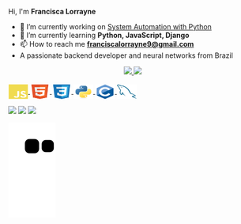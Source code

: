 
  Hi, I'm **Francisca Lorrayne**
  
- 🔭 I’m currently working on [System Automation with Python](https://github.com/franciscalorraynes/projeto-da-faculdade)
- 🌱 I’m currently learning **Python, JavaScript, Django**
- 📫 How to reach me **franciscalorrayne9@gmail.com**
- A passionate backend developer and neural networks from Brazil

<div align="center">
  <a href="https://github.com/franciscalorraynes">
  <img height="180em" src="https://github-readme-stats.vercel.app/api?username=franciscalorraynes&show_icons=true&theme=dracula&include_all_commits=true&count_private=true"/>
  <img height="180em" src="https://github-readme-stats.vercel.app/api/top-langs/?username=franciscalorraynes&layout=compact&langs_count=7&theme=dracula"/>
</div>
  
  <div style="display: inline_block"><br>
  <img align="center" alt="Lorrayne-Js" height="30" width="40" src="https://raw.githubusercontent.com/devicons/devicon/master/icons/javascript/javascript-plain.svg">
  <img align="center" alt="Lorrayne-HTML" height="30" width="40" src="https://raw.githubusercontent.com/devicons/devicon/master/icons/html5/html5-original.svg">
  <img align="center" alt="Lorrayne-CSS" height="30" width="40" src="https://raw.githubusercontent.com/devicons/devicon/master/icons/css3/css3-original.svg">
  <img align="center" alt="Lorrayne-Python" height="30" width="40" src="https://raw.githubusercontent.com/devicons/devicon/master/icons/python/python-original.svg">
  <img align="center" alt="Lorrayne-C" height="30" width="40" src="https://raw.githubusercontent.com/devicons/devicon/master/icons/c/c-original.svg">
    <img align="center" alt="Lorrayne-sql" height="30" width="40" src="https://raw.githubusercontent.com/devicons/devicon/master/icons/mysql/mysql-plain.svg">   
</div>
  
<div> 
 
  <a href="https://instagram.com/franciscalorraynes" target="_blank"><img src="https://img.shields.io/badge/-Instagram-%23E4405F?style=for-the-badge&logo=instagram&logoColor=white" target="_blank"></a>
  <a href = "mailto:franciscalorrayne9@gmail.com"><img src="https://img.shields.io/badge/-Gmail-%23333?style=for-the-badge&logo=gmail&logoColor=white" target="_blank"></a>
  <a href="https://www.linkedin.com/in/francisca-lorrayne-588165227/" target="_blank"><img src="https://img.shields.io/badge/-LinkedIn-%230077B5?style=for-the-badge&logo=linkedin&logoColor=white" target="_blank"></a> 
 
  ![Snake animation](https://github.com/rafaballerini/rafaballerini/blob/output/github-contribution-grid-snake.svg)
 
</div>
 
